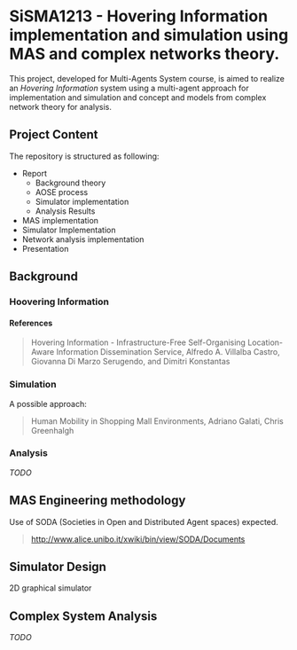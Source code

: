 # SiSMA1213 - Hovering Information implementation and simulation using MAS and complex networks theory.

This project, developed for Multi-Agents System course, is aimed to
realize an *Hovering Information* system using a multi-agent approach
for implementation and simulation and concept and models from complex
network theory for analysis.

## Project Content

The repository is structured as following:

* Report
	* Background theory
	* AOSE process
	* Simulator implementation
	* Analysis Results
* MAS implementation
* Simulator Implementation
* Network analysis implementation
* Presentation

## Background
### Hoovering Information

#### References

> Hovering Information - Infrastructure-Free Self-Organising Location-Aware Information Dissemination Service, Alfredo A. Villalba Castro, Giovanna Di Marzo Serugendo, and Dimitri Konstantas

### Simulation

A possible approach:

> Human Mobility in Shopping Mall Environments, Adriano Galati, Chris Greenhalgh

### Analysis

*TODO*

## MAS Engineering methodology

Use of SODA (Societies in Open and Distributed Agent spaces) expected.

> http://www.alice.unibo.it/xwiki/bin/view/SODA/Documents

## Simulator Design

2D graphical simulator

## Complex System Analysis

*TODO*

